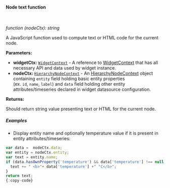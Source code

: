 #### Node text function

<div class="divider"></div>
<br/>

*function (nodeCtx): string*

A JavaScript function used to compute text or HTML code for the current node.

**Parameters:**

<ul>
  <li><b>widgetCtx:</b> <code><a href="https://github.com/echoiot/echoiot/blob/5bb6403407aa4898084832d6698aa9ea6d484889/ui-ngx/src/app/modules/home/models/widget-component.models.ts#L107" target="_blank">WidgetContext</a></code> - A reference to <a href="https://github.com/echoiot/echoiot/blob/5bb6403407aa4898084832d6698aa9ea6d484889/ui-ngx/src/app/modules/home/models/widget-component.models.ts#L107" target="_blank">WidgetContext</a> that has all necessary API 
     and data used by widget instance.
  </li>
  <li><b>nodeCtx:</b> <code><a href="https://github.com/echoiot/echoiot/blob/e264f7b8ddff05bda85c4833bf497f47f447496e/ui-ngx/src/app/modules/home/components/widget/lib/entities-hierarchy-widget.models.ts#L35" target="_blank">HierarchyNodeContext</a></code> - An 
            <a href="https://github.com/echoiot/echoiot/blob/e264f7b8ddff05bda85c4833bf497f47f447496e/ui-ngx/src/app/modules/home/components/widget/lib/entities-hierarchy-widget.models.ts#L35" target="_blank">HierarchyNodeContext</a> object
            containing <code>entity</code> field holding basic entity properties <br> (ex. <code>id</code>, <code>name</code>, <code>label</code>) and <code>data</code> field holding other entity attributes/timeseries declared in widget datasource configuration.
   </li>
</ul>

**Returns:**

Should return string value presenting text or HTML for the current node.

<div class="divider"></div>

##### Examples

* Display entity name and optionally temperature value if it is present in entity attributes/timeseries:

```javascript
var data =  nodeCtx.data;
var entity = nodeCtx.entity;
var text = entity.name;
if (data.hasOwnProperty('temperature') && data['temperature'] !== null) {
  text += " <b>"+ data['temperature'] +" °C</b>";
}
return text;
{:copy-code}
```

<br>
<br>
